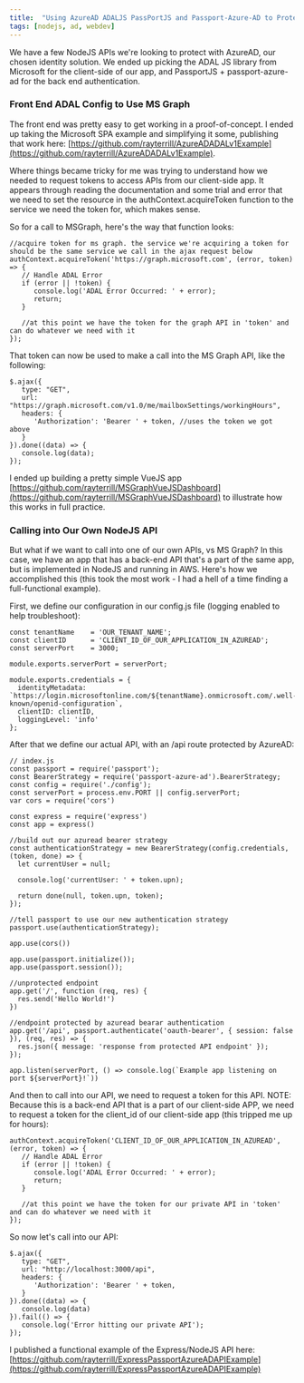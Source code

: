 ```yaml
---
title:  "Using AzureAD ADALJS PassPortJS and Passport-Azure-AD to Protect a NodeJS API"
tags: [nodejs, ad, webdev]
---
```


We have a few NodeJS APIs we're looking to protect with AzureAD, our chosen identity solution. We ended up picking the ADAL JS library from Microsoft for the client-side of our app, and PassportJS + passport-azure-ad for the back end authentication.

### Front End ADAL Config to Use MS Graph

The front end was pretty easy to get working in a proof-of-concept. I ended up taking the Microsoft SPA example and simplifying it some, publishing that work here: [https://github.com/rayterrill/AzureADADALv1Example](https://github.com/rayterrill/AzureADADALv1Example).

Where things became tricky for me was trying to understand how we needed to request tokens to access APIs from our client-side app. It appears through reading the documentation and some trial and error that we need to set the resource in the authContext.acquireToken function to the service we need the token for, which makes sense.

So for a call to MSGraph, here's the way that function looks:
```
//acquire token for ms graph. the service we're acquiring a token for should be the same service we call in the ajax request below
authContext.acquireToken('https://graph.microsoft.com', (error, token) => {
   // Handle ADAL Error
   if (error || !token) {
      console.log('ADAL Error Occurred: ' + error);
      return;
   }
                    
   //at this point we have the token for the graph API in 'token' and can do whatever we need with it
});
```

That token can now be used to make a call into the MS Graph API, like the following:
```
$.ajax({
   type: "GET",
   url: "https://graph.microsoft.com/v1.0/me/mailboxSettings/workingHours",
   headers: {
      'Authorization': 'Bearer ' + token, //uses the token we got above
   }
}).done((data) => {
   console.log(data);
});
```

I ended up building a pretty simple VueJS app [https://github.com/rayterrill/MSGraphVueJSDashboard](https://github.com/rayterrill/MSGraphVueJSDashboard) to illustrate how this works in full practice.

### Calling into Our Own NodeJS API

But what if we want to call into one of our own APIs, vs MS Graph? In this case, we have an app that has a back-end API that's a part of the same app, but is implemented in NodeJS and running in AWS. Here's how we accomplished this (this took the most work - I had a hell of a time finding a full-functional example).

First, we define our configuration in our config.js file (logging enabled to help troubleshoot):
```
const tenantName    = 'OUR_TENANT_NAME';
const clientID      = 'CLIENT_ID_OF_OUR_APPLICATION_IN_AZUREAD';
const serverPort    = 3000;

module.exports.serverPort = serverPort;

module.exports.credentials = {
  identityMetadata: `https://login.microsoftonline.com/${tenantName}.onmicrosoft.com/.well-known/openid-configuration`, 
  clientID: clientID,
  loggingLevel: 'info'
};
```

After that we define our actual API, with an /api route protected by AzureAD:
```
// index.js
const passport = require('passport');
const BearerStrategy = require('passport-azure-ad').BearerStrategy;
const config = require('./config');
const serverPort = process.env.PORT || config.serverPort;
var cors = require('cors')

const express = require('express')
const app = express()

//build out our azuread bearer strategy
const authenticationStrategy = new BearerStrategy(config.credentials, (token, done) => {
  let currentUser = null;

  console.log('currentUser: ' + token.upn);

  return done(null, token.upn, token);
});

//tell passport to use our new authentication strategy
passport.use(authenticationStrategy);

app.use(cors())

app.use(passport.initialize());
app.use(passport.session());

//unprotected endpoint
app.get('/', function (req, res) {
  res.send('Hello World!')
})

//endpoint protected by azuread bearar authentication
app.get('/api', passport.authenticate('oauth-bearer', { session: false }), (req, res) => {
  res.json({ message: 'response from protected API endpoint' });
});

app.listen(serverPort, () => console.log(`Example app listening on port ${serverPort}!`))
```

And then to call into our API, we need to request a token for this API. NOTE: Because this is a back-end API that is a part of our client-side APP, we need to request a token for the client_id of our client-side app (this tripped me up for hours):
```
authContext.acquireToken('CLIENT_ID_OF_OUR_APPLICATION_IN_AZUREAD', (error, token) => {
   // Handle ADAL Error
   if (error || !token) {
      console.log('ADAL Error Occurred: ' + error);
      return;
   }
                    
   //at this point we have the token for our private API in 'token' and can do whatever we need with it
});
```

So now let's call into our API:
```
$.ajax({
   type: "GET",
   url: "http://localhost:3000/api",
   headers: {
      'Authorization': 'Bearer ' + token,
   }
}).done((data) => {
   console.log(data)
}).fail(() => {
   console.log('Error hitting our private API');
});
```

I published a functional example of the Express/NodeJS API here: [https://github.com/rayterrill/ExpressPassportAzureADAPIExample](https://github.com/rayterrill/ExpressPassportAzureADAPIExample)
